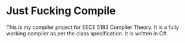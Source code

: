 # Just Fucking Compile
This is my compiler project for EECE 5183 Compiler Theory. It is a fully working compiler as per the class specification. It is written in C#.
